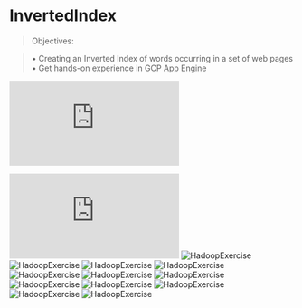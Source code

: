 # InvertedIndex
> Objectives:

> • Creating an Inverted Index of words occurring in a set of web pages
> • Get hands-on experience in GCP App Engine

![HadoopExercise](https://github.com/mukeshkdangi/InvertedIndex/blob/master/HadoopExercise.pdf)

![Index Of Words](https://github.com/mukeshkdangi/InvertedIndex/blob/master/index.txt)
![HadoopExercise](https://github.com/mukeshkdangi/InvertedIndex/blob/master/output/HadoopExercise.jpg)
![HadoopExercise](https://github.com/mukeshkdangi/InvertedIndex/blob/master/output/HadoopExercise-2.jpg)
![HadoopExercise](https://github.com/mukeshkdangi/InvertedIndex/blob/master/output/HadoopExercise-3.jpg)
![HadoopExercise](https://github.com/mukeshkdangi/InvertedIndex/blob/master/output/HadoopExercise-4.jpg)
![HadoopExercise](https://github.com/mukeshkdangi/InvertedIndex/blob/master/output/HadoopExercise-5.jpg)
![HadoopExercise](https://github.com/mukeshkdangi/InvertedIndex/blob/master/output/HadoopExercise-6.jpg)
![HadoopExercise](https://github.com/mukeshkdangi/InvertedIndex/blob/master/output/HadoopExercise-7.jpg)
![HadoopExercise](https://github.com/mukeshkdangi/InvertedIndex/blob/master/output/HadoopExercise-8.jpg)
![HadoopExercise](https://github.com/mukeshkdangi/InvertedIndex/blob/master/output/HadoopExercise-9.jpg)
![HadoopExercise](https://github.com/mukeshkdangi/InvertedIndex/blob/master/output/HadoopExercise-10.jpg)
![HadoopExercise](https://github.com/mukeshkdangi/InvertedIndex/blob/master/output/HadoopExercise-11.jpg)
![HadoopExercise](https://github.com/mukeshkdangi/InvertedIndex/blob/master/output/HadoopExercise-12.jpg)


